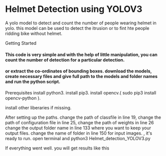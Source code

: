 # Helmet Detection using YOLOV3
A yolo model to detect and count the number of people wearing helmet in yolo. this model can be used to detect the itrusion or to fint hte people ridding bike without helmet.

Getting Started
#### This code is very simple and with the help of little manipulation, you can count the number of detection for a particular detection.
#### or extract the co-ordinates of bounding boxes. download the models, create necessary files and give full path to the models and folder names and run the python script.

Prerequisites
install python3.
install pip3.
install opencv.( sudo pip3 install opencv-python ).

install other liberaries  if missing.


After setting up the paths.
change the path of classfile in line 19,
change the path of configuration file in line 25,
change the path of weights in line 26
change the output folder name in line 133 where you want to keep your output files.
change the name of folder in line 150 for input images.
, it's ready to run.
open terminal and python3 Helmet_detection_YOLOV3.py

If everything went well. you will get results like this




